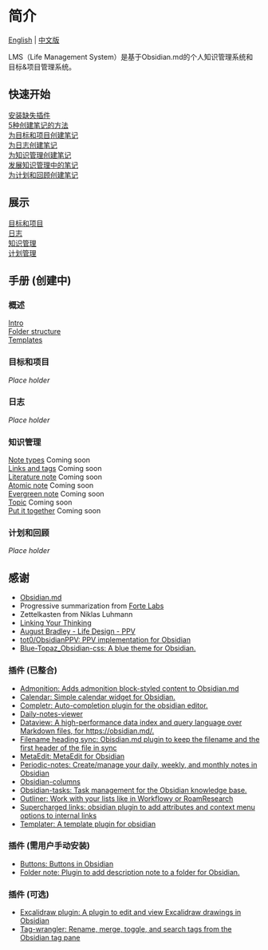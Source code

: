 # 简介
[English](README.md) | [中文版](README_CN.md)

LMS（Life Management System）是基于Obsidian.md的个人知识管理系统和目标&项目管理系统。

## 快速开始
[安装缺失插件](900_Supporting_Files/991_Readme_CN/QS_a0_Install_plugins.md)  
[5种创建笔记的方法](900_Supporting_Files/991_Readme_CN/QS_a1_5_ways_to_create_new_notes.md)  
[为目标和项目创建笔记](900_Supporting_Files/991_Readme_CN/QS_b1_Create_notes_for_goals_projects.md)  
[为日志创建笔记](900_Supporting_Files/991_Readme_CN/QS_c1_Create_notes_for_journal.md)  
[为知识管理创建笔记](900_Supporting_Files/991_Readme_CN/QS_d1_Create_notes_for_knowledge_management.md)   
[发展知识管理中的笔记](900_Supporting_Files/991_Readme_CN/QS_d2_Develop_notes_for_knowledge_management.md)  
[为计划和回顾创建笔记](900_Supporting_Files/991_Readme_CN/QS_e1_Create_notes_for_plans_reviews.md)    

## 展示
[目标和项目](900_Supporting_Files/991_Readme_CN/SC_a1_Goals_projects.md)   
[日志](900_Supporting_Files/991_Readme_CN/SC_b1_Journal.md)   
[知识管理](900_Supporting_Files/991_Readme_CN/SC_c1_Knowledge_management.md)    
[计划管理](900_Supporting_Files/991_Readme_CN/SC_d1_Plans_Reviews.md)  

## 手册 (创建中)
### 概述
[Intro](900_Supporting_Files/991_Readme_CN/01_Intro.md)  
[Folder structure](900_Supporting_Files/991_Readme_CN/02_Folder_structure.md)  
[Templates](900_Supporting_Files/991_Readme_CN/03_Templates.md)   

### 目标和项目
*Place holder*  

### 日志
*Place holder*  

### 知识管理
[Note types](900_Supporting_Files/991_Readme_CN/PKM01_Note_types.md)   Coming soon  
[Links and tags](900_Supporting_Files/991_Readme_CN/PKM02_Links_and_tags.md) Coming soon  
[Literature note](900_Supporting_Files/991_Readme_CN/PKM03_Literature_note.md) Coming soon  
[Atomic note](900_Supporting_Files/991_Readme_CN/PKM04_Atomic_note.md) Coming soon  
[Evergreen note](900_Supporting_Files/991_Readme_CN/PKM005_Evergreen_note.md) Coming soon  
[Topic](900_Supporting_Files/991_Readme_CN/PKM006_Topic.md) Coming soon  
[Put it together](900_Supporting_Files/991_Readme_CN/PKM010_Put_it_together.md) Coming soon  


### 计划和回顾
*Place holder*  


## 感谢
- [Obsidian.md](https://obsidian.md/)
- Progressive summarization from [Forte Labs](https://fortelabs.co/)
- Zettelkasten from Niklas Luhmann
- [Linking Your Thinking](https://www.linkingyourthinking.com/)
- [August Bradley - Life Design - PPV](https://www.youtube.com/user/augustbradley/featured)
- [tot0/ObsidianPPV: PPV implementation for Obsidian](https://github.com/tot0/ObsidianPPV)
- [Blue-Topaz_Obsidian-css: A blue theme for Obsidian. ](https://github.com/whyt-byte/Blue-Topaz_Obsidian-css)

### 插件 (已整合)
- [Admonition: Adds admonition block-styled content to Obsidian.md ](https://github.com/valentine195/obsidian-admonition)
- [Calendar: Simple calendar widget for Obsidian. ](https://github.com/liamcain/obsidian-calendar-plugin)
- [Completr: Auto-completion plugin for the obsidian editor. ](https://github.com/tth05/obsidian-completr)
- [Daily-notes-viewer ](https://github.com/Johnson0907/obsidian-daily-notes-viewer)
- [Dataview: A high-performance data index and query language over Markdown files, for https://obsidian.md/. ](https://github.com/blacksmithgu/obsidian-dataview)
- [Filename heading sync: Obisdian.md plugin to keep the filename and the first header of the file in sync ](https://github.com/dvcrn/obsidian-filename-heading-sync)
- [MetaEdit: MetaEdit for Obsidian ](https://github.com/chhoumann/MetaEdit)
- [Periodic-notes: Create/manage your daily, weekly, and monthly notes in Obsidian ](https://github.com/liamcain/obsidian-periodic-notes)
- [Obsidian-columns](https://github.com/tnichols217/obsidian-columns)
- [Obsidian-tasks: Task management for the Obsidian knowledge base. ](https://github.com/obsidian-tasks-group/obsidian-tasks)
- [Outliner: Work with your lists like in Workflowy or RoamResearch](https://github.com/vslinko/obsidian-outliner)
- [Supercharged links: obsidian plugin to add attributes and context menu options to internal links ](https://github.com/mdelobelle/obsidian_supercharged_links)
- [Templater: A template plugin for obsidian ](https://github.com/SilentVoid13/Templater)

### 插件 (需用户手动安装)
- [Buttons: Buttons in Obsidian ](https://github.com/shabegom/buttons)
- [Folder note: Plugin to add description note to a folder for Obsidian. ](https://github.com/xpgo/obsidian-folder-note-plugin)


### 插件 (可选)
- [Excalidraw plugin: A plugin to edit and view Excalidraw drawings in Obsidian ](https://github.com/zsviczian/obsidian-excalidraw-plugin)
- [Tag-wrangler: Rename, merge, toggle, and search tags from the Obsidian tag pane ](https://github.com/pjeby/tag-wrangler)